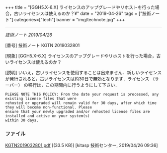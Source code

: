 +++
title = "[GGH5.X-6.X] ライセンスのアップグレードやリホストを行った場合，古いライセンスは使えるのか？¥"
date = "2019-04-26"
tags = ["技術ノート"]
categories=["tech"]
banner = "img/technote.jpg"
+++

---------------------------------------------------------------------------------------------

*技術ノート
2019/04/26*


[番号]
技術ノート KGTN 2019032801

[現象]
[GGH5.X-6.X]
ライセンスのアップグレードやリホストを行った場合，古いライセンスは使えるのか？

[説明]
いいえ，古いライセンスを使用することは出来ません．新しいライセンスが発行されると，古いライセンスは約30日で無効となります．ライセンス
（サーバー） の移行は，この期間内に行うようにして下さい．

    PLEASE NOTE THIS POLICY: From the date your request is processed, any existing license files that were
    rehosted or upgraded will remain valid for 30 days, after which time they will become non-functional. Please
    ensure that your newly upgraded and/or rehosted license files are installed and active on your system(s)
    within 30 days.


### ファイル





[KGTN2019032801.pdf](http://techreport.kitasp.net/attachments/download/4255/KGTN2019032801.pdf)
 [(33.5 KB)] [kitasp 技術センター, 2019/04/26
09:36]
